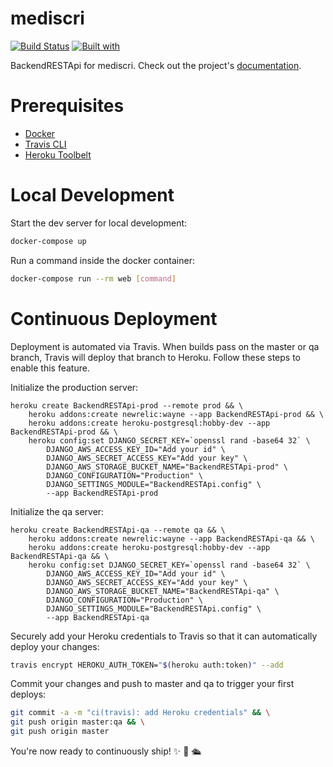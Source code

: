 # mediscri

[![Build Status](https://travis-ci.org/mhoonjeon/mediscri.svg?branch=master)](https://travis-ci.org/mhoonjeon/mediscri)
[![Built with](https://img.shields.io/badge/Built_with-Cookiecutter_Django_Rest-F7B633.svg)](https://github.com/agconti/cookiecutter-django-rest)

BackendRESTApi for mediscri. Check out the project's [documentation](http://mhoonjeon.github.io/mediscri/).

# Prerequisites

- [Docker](https://docs.docker.com/docker-for-mac/install/)  
- [Travis CLI](http://blog.travis-ci.com/2013-01-14-new-client/)
- [Heroku Toolbelt](https://toolbelt.heroku.com/)

# Local Development

Start the dev server for local development:
```bash
docker-compose up
```

Run a command inside the docker container:

```bash
docker-compose run --rm web [command]
```

# Continuous Deployment

Deployment is automated via Travis. When builds pass on the master or qa branch, Travis will deploy that branch to Heroku. Follow these steps to enable this feature.

Initialize the production server:

```
heroku create BackendRESTApi-prod --remote prod && \
    heroku addons:create newrelic:wayne --app BackendRESTApi-prod && \
    heroku addons:create heroku-postgresql:hobby-dev --app BackendRESTApi-prod && \
    heroku config:set DJANGO_SECRET_KEY=`openssl rand -base64 32` \
        DJANGO_AWS_ACCESS_KEY_ID="Add your id" \
        DJANGO_AWS_SECRET_ACCESS_KEY="Add your key" \
        DJANGO_AWS_STORAGE_BUCKET_NAME="BackendRESTApi-prod" \
        DJANGO_CONFIGURATION="Production" \
        DJANGO_SETTINGS_MODULE="BackendRESTApi.config" \
        --app BackendRESTApi-prod
```

Initialize the qa server:

```
heroku create BackendRESTApi-qa --remote qa && \
    heroku addons:create newrelic:wayne --app BackendRESTApi-qa && \
    heroku addons:create heroku-postgresql:hobby-dev --app BackendRESTApi-qa && \
    heroku config:set DJANGO_SECRET_KEY=`openssl rand -base64 32` \
        DJANGO_AWS_ACCESS_KEY_ID="Add your id" \
        DJANGO_AWS_SECRET_ACCESS_KEY="Add your key" \
        DJANGO_AWS_STORAGE_BUCKET_NAME="BackendRESTApi-qa" \
        DJANGO_CONFIGURATION="Production" \
        DJANGO_SETTINGS_MODULE="BackendRESTApi.config" \
        --app BackendRESTApi-qa
```

Securely add your Heroku credentials to Travis so that it can automatically deploy your changes:

```bash
travis encrypt HEROKU_AUTH_TOKEN="$(heroku auth:token)" --add
```

Commit your changes and push to master and qa to trigger your first deploys:

```bash
git commit -a -m "ci(travis): add Heroku credentials" && \
git push origin master:qa && \
git push origin master
```

You're now ready to continuously ship! ✨ 💅 🛳
